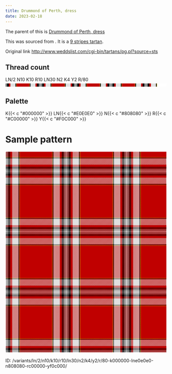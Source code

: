 ```yaml
---
title: Drummond of Perth, dress
date: 2023-02-18
---
```

The parent of this is [Drummond of Perth, dress](/tartans/ln/2/n10/k10/r10/ln30/n2/k4/y2/r/80/)


This was sourced from <no value>.  It is a [9 stripes tartan](/stripes/stripes9/).

Original link http://www.weddslist.com/cgi-bin/tartans/pg.pl?source=sts

## Thread count
LN/2 N10 K10 R10 LN30 N2 K4 Y2 R/80
![Sett](sett.png)

## Palette
K{{< c "#000000" >}} LN{{< c "#E0E0E0" >}} N{{< c "#808080" >}} R{{< c "#C00000" >}} Y{{< c "#F0C000" >}}

# Sample pattern

![Tartan detail](tartan.png "LN/2 N10 K10 R10 LN30 N2 K4 Y2 R/80 tartan")

ID: /variants/ln/2/n10/k10/r10/ln30/n2/k4/y2/r/80-k000000-lne0e0e0-n808080-rc00000-yf0c000/